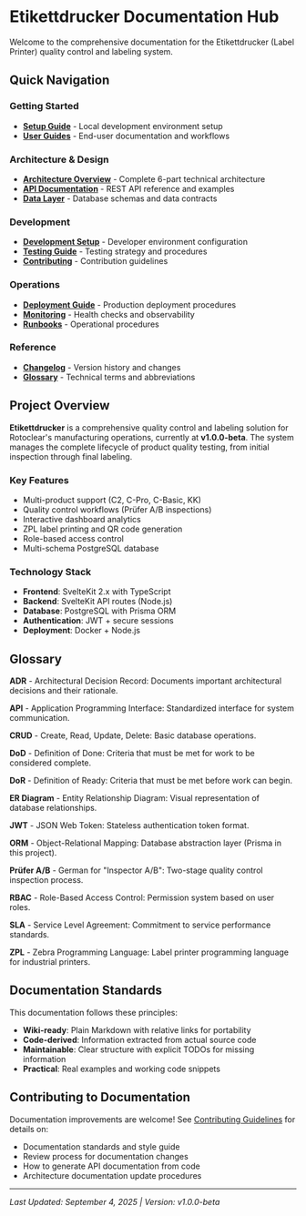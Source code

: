 # Etikettdrucker Documentation Hub

Welcome to the comprehensive documentation for the Etikettdrucker (Label Printer) quality control and labeling system.

## Quick Navigation

### Getting Started
- **[Setup Guide](./getting-started.md)** - Local development environment setup
- **[User Guides](./user-guides/README.md)** - End-user documentation and workflows

### Architecture & Design
- **[Architecture Overview](./architecture/README.md)** - Complete 6-part technical architecture
- **[API Documentation](./api/README.md)** - REST API reference and examples
- **[Data Layer](./data/schema.md)** - Database schemas and data contracts

### Development
- **[Development Setup](./development/setup.md)** - Developer environment configuration
- **[Testing Guide](./development/testing.md)** - Testing strategy and procedures
- **[Contributing](./development/contributing.md)** - Contribution guidelines

### Operations
- **[Deployment Guide](./operations/deployment.md)** - Production deployment procedures
- **[Monitoring](./operations/monitoring.md)** - Health checks and observability
- **[Runbooks](./operations/runbooks/README.md)** - Operational procedures

### Reference
- **[Changelog](./releases/CHANGELOG.md)** - Version history and changes
- **[Glossary](#glossary)** - Technical terms and abbreviations

## Project Overview

**Etikettdrucker** is a comprehensive quality control and labeling solution for Rotoclear's manufacturing operations, currently at **v1.0.0-beta**. The system manages the complete lifecycle of product quality testing, from initial inspection through final labeling.

### Key Features
- Multi-product support (C2, C-Pro, C-Basic, KK)
- Quality control workflows (Prüfer A/B inspections)
- Interactive dashboard analytics
- ZPL label printing and QR code generation
- Role-based access control
- Multi-schema PostgreSQL database

### Technology Stack
- **Frontend**: SvelteKit 2.x with TypeScript
- **Backend**: SvelteKit API routes (Node.js)
- **Database**: PostgreSQL with Prisma ORM
- **Authentication**: JWT + secure sessions
- **Deployment**: Docker + Node.js

## Glossary

**ADR** - Architectural Decision Record: Documents important architectural decisions and their rationale.

**API** - Application Programming Interface: Standardized interface for system communication.

**CRUD** - Create, Read, Update, Delete: Basic database operations.

**DoD** - Definition of Done: Criteria that must be met for work to be considered complete.

**DoR** - Definition of Ready: Criteria that must be met before work can begin.

**ER Diagram** - Entity Relationship Diagram: Visual representation of database relationships.

**JWT** - JSON Web Token: Stateless authentication token format.

**ORM** - Object-Relational Mapping: Database abstraction layer (Prisma in this project).

**Prüfer A/B** - German for "Inspector A/B": Two-stage quality control inspection process.

**RBAC** - Role-Based Access Control: Permission system based on user roles.

**SLA** - Service Level Agreement: Commitment to service performance standards.

**ZPL** - Zebra Programming Language: Label printer programming language for industrial printers.

## Documentation Standards

This documentation follows these principles:
- **Wiki-ready**: Plain Markdown with relative links for portability
- **Code-derived**: Information extracted from actual source code
- **Maintainable**: Clear structure with explicit TODOs for missing information
- **Practical**: Real examples and working code snippets

## Contributing to Documentation

Documentation improvements are welcome! See [Contributing Guidelines](./development/contributing.md) for details on:
- Documentation standards and style guide
- Review process for documentation changes
- How to generate API documentation from code
- Architecture documentation update procedures

---
*Last Updated: September 4, 2025 | Version: v1.0.0-beta*
